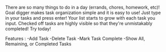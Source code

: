 There are so many things to do in a day (errands, chores, homework, etc)! Goal digger makes task organization simple and it is easy to use! Just type in your tasks and press enter! Your list starts to grow with each task you input. Checked off tasks are highly visible so that they're unmistakably completed! Try today!

Features :
-Add Task
-Delete Task
-Mark Task Complete
-Show All, Remaining, or Completed Tasks
